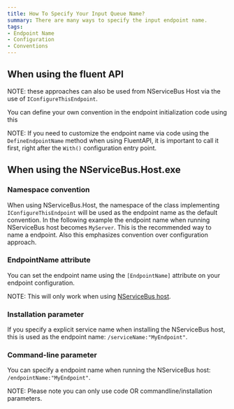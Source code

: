 ```yaml
---
title: How To Specify Your Input Queue Name?
summary: There are many ways to specify the input endpoint name.
tags:
- Endpoint Name
- Configuration
- Conventions
---
```


## When using the fluent API

NOTE: these approaches can also be used from NServiceBus Host via the use of `IConfigureThisEndpoint`. 

You can define your own convention in the endpoint initialization code using this

<!-- import EndpointNameFluent -->

NOTE: If you need to customize the endpoint name via code using the `DefineEndpointName` method when using FluentAPI, it is important to call it first, right after the `With()` configuration entry point.

## When using the NServiceBus.Host.exe  

### Namespace convention

When using NServiceBus.Host, the namespace of the class implementing `IConfigureThisEndpoint` will be used as the endpoint name as the default convention. In the following example the endpoint name when running NServiceBus host becomes `MyServer`. This is the recommended way to name a endpoint. Also this emphasizes convention over configuration approach.

<!-- import EndpointNameByNamespace -->

### EndpointName attribute

You can set the endpoint name using the `[EndpointName]` attribute on your endpoint configuration. 

NOTE: This will only work when using [NServiceBus host](the-nservicebus-host.md).
    
<!-- import EndpointNameByAttribute -->  

### Installation parameter 

If you specify a explicit service name when installing the NServiceBus host, this is used as the endpoint name: `/serviceName:"MyEndpoint"`.

### Command-line parameter 

You can specify a endpoint name when running the NServiceBus host: `/endpointName:"MyEndpoint"`.

NOTE: Please note you can only use code OR commandline/installation parameters.

